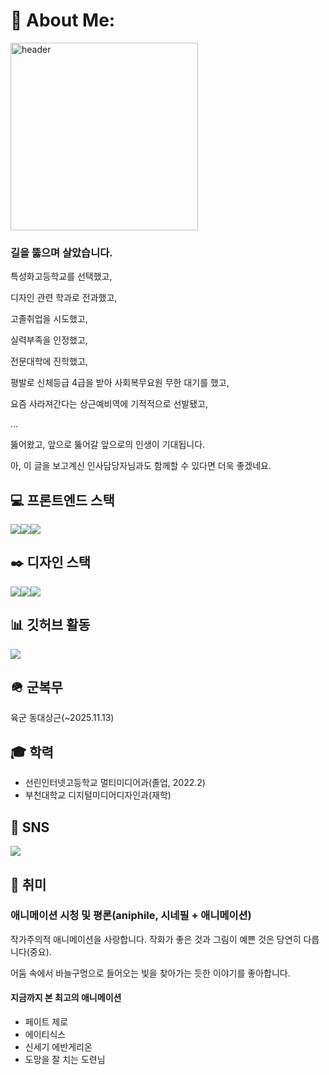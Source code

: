 # 💫 About Me:
<img height="300" src="https://capsule-render.vercel.app/api?type=waving&height=300&color=timeGradient&text=Road-Roller&reversal=false&fontAlign=50&textBg=false&fontColor=ffffff" alt="header">

### 길을 뚫으며 살았습니다.

특성화고등학교를 선택했고,

디자인 관련 학과로 전과했고,

고졸취업을 시도했고,

실력부족을 인정했고,

전문대학에 진학했고,

평발로 신체등급 4급을 받아 사회복무요원 무한 대기를 했고,

요즘 사라져간다는 상근예비역에 기적적으로 선발됐고,

...

뚫어왔고, 앞으로 뚫어갈 앞으로의 인생이 기대됩니다.

아, 이 글을 보고계신 인사담당자님과도 함께할 수 있다면 더욱 좋겠네요.

## 💻 프론트엔드 스택
<img src="https://img.shields.io/badge/Vue3-%2335495e.svg?style=for-the-badge&logo=Vue.js"/><img src="https://img.shields.io/badge/Typescript-%233178C6.svg?style=for-the-badge&logo=Typescript&logoColor=%23ffffff"/><img src="https://img.shields.io/badge/Sass-%23CC6699.svg?style=for-the-badge&logo=Sass&logoColor=%23ffffff"/>

## ✒️ 디자인 스택
<img src="https://img.shields.io/badge/Photoshop-%2331A8FF.svg?style=for-the-badge&logo=Adobe Photoshop&logoColor=%23ffffff"/><img src="https://img.shields.io/badge/Illustrator-%23FF9A00.svg?style=for-the-badge&logo=Adobe Illustrator&logoColor=%23ffffff"/><img src="https://img.shields.io/badge/Figma-%23F24E1E.svg?style=for-the-badge&logo=Figma&logoColor=%23ffffff"/>

## 📊 깃허브 활동
<img align="center" src="https://github-readme-stats.vercel.app/api/top-langs/?username=DeAcct&layout=donut&theme=transparent&hide=python" />



## 🪖 군복무
육군 동대상근(~2025.11.13)

## 🎓 학력
- 선린인터넷고등학교 멀티미디어과(졸업, 2022.2)
- 부천대학교 디지털미디어디자인과(재학)

## 🧭 SNS
<a href="https://instagram.com/@lyco.ry">
  <img src="https://img.shields.io/badge/Instagram@lyco.ry-%23E4405F.svg?style=for-the-badge&logo=Instagram&logoColor=%23ffffff"/>
</a>

## 💞 취미
### 애니메이션 시청 및 평론(aniphile, 시네필 + 애니메이션)

작가주의적 애니메이션을 사랑합니다. 작화가 좋은 것과 그림이 예쁜 것은 당연히 다릅니다(중요).

어둠 속에서 바늘구멍으로 들어오는 빛을 찾아가는 듯한 이야기를 좋아합니다.

#### 지금까지 본 최고의 애니메이션
- 페이트 제로
- 에이티식스
- 신세기 에반게리온
- 도망을 잘 치는 도련님



